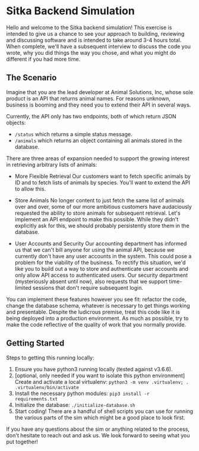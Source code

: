 # Sitka Backend Simulation

Hello and welcome to the Sitka backend simulation!  This exercise is intended
to give us a chance to see your approach to building, reviewing and discussing
software and is intended to take around 3-4 hours total.  When complete, we'll
have a subsequent interview to discuss the code you wrote, why you did things
the way you chose, and what you might do different if you had more time.

## The Scenario
Imagine that you are the lead developer at Animal Solutions, Inc, whose sole
product is an API that returns animal names.  For reasons unknown, business is
booming and they need you to extend their API in several ways.

Currently, the API only has two endpoints, both of which return JSON objects: 
* `/status` which returns a simple status message.
* `/animals` which returns an object containing all animals stored in the
  database.

There are three areas of expansion needed to support the growing interest
in retrieving arbitrary lists of animals:

* More Flexible Retrieval 
Our customers want to fetch specific animals by ID and to fetch lists of
animals by species.  You'll want to extend the API to allow this.

* Store Animals 
No longer content to just fetch the same list of animals over and over, some of
our more ambitious customers have audaciously requested the ability to store
animals for subsequent retrieval.  Let's implement an API endpoint to make this
possible.  While they didn't explicitly ask for this, we should probably
persistently store them in the database.

* User Accounts and Security 
Our accounting department has informed us that we can't bill anyone for using
the animal API, because we currently don't have any user accounts in the
system.  This could pose a problem for the viability of the business.  To
rectify this situation, we'd like you to build out a way to store and
authenticate user accounts and only allow API access to authenticated users.
Our security department (mysteriously absent until now), also requests that we
support time-limited sessions that don't require subsequent login.

You can implement these features however you see fit:  refactor the code,
change the database schema, whatever is necessary to get things working and
presentable.  Despite the ludicrous premise, treat this code like it is being
deployed into a production environment.  As much as possible, try to make the
code reflective of the quality of work that you normally provide.

## Getting Started

Steps to getting this running locally:
1. Ensure you have python3 running locally (tested against v3.6.6).
2. [optional, only needed if you want to isolate this python environment]
   Create and activate  a local virtualenv: `python3 -m venv .virtualenv; .
   .virtualenv/bin/activate` 
3. Install the necessary python modules:  `pip3 install -r requirements.txt`
4. Initialize the database: `./initialize-database.sh`
4. Start coding!  There are a handful of shell scripts you can use for running
   the various parts of the sim which might be a good place to look first.


If you have any questions about the sim or anything related to the process,
don't hesitate to reach out and ask us.  We look forward to seeing what you put
together!
